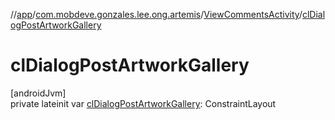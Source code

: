 //[app](../../../index.md)/[com.mobdeve.gonzales.lee.ong.artemis](../index.md)/[ViewCommentsActivity](index.md)/[clDialogPostArtworkGallery](cl-dialog-post-artwork-gallery.md)

# clDialogPostArtworkGallery

[androidJvm]\
private lateinit var [clDialogPostArtworkGallery](cl-dialog-post-artwork-gallery.md): ConstraintLayout
